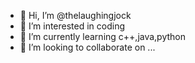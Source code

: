 - 👋 Hi, I’m @thelaughingjock
- 👀 I’m interested in coding
- 🌱 I’m currently learning c++,java,python
- 💞️ I’m looking to collaborate on ...

